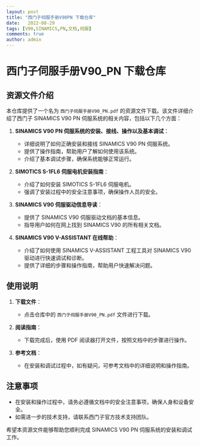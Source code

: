 ```yaml
---
layout: post
title: "西门子伺服手册V90PN 下载仓库"
date:   2022-08-29
tags: [V90,SINAMICS,PN,文档,伺服]
comments: true
author: admin
---
```

# 西门子伺服手册V90_PN 下载仓库

## 资源文件介绍

本仓库提供了一个名为 `西门子伺服手册V90_PN.pdf` 的资源文件下载。该文件详细介绍了西门子 SINAMICS V90 PN 伺服系统的相关内容，包括以下几个方面：

1. **SINAMICS V90 PN 伺服系统的安装、接线、操作以及基本调试**：
   - 详细说明了如何正确安装和接线 SINAMICS V90 PN 伺服系统。
   - 提供了操作指南，帮助用户了解如何使用该系统。
   - 介绍了基本调试步骤，确保系统能够正常运行。

2. **SIMOTICS S-1FL6 伺服电机安装指南**：
   - 介绍了如何安装 SIMOTICS S-1FL6 伺服电机。
   - 强调了安装过程中的安全注意事项，确保操作人员的安全。

3. **SINAMICS V90 伺服驱动信息导读**：
   - 提供了 SINAMICS V90 伺服驱动文档的基本信息。
   - 指导用户如何在网上找到 SINAMICS V90 的所有相关文档。

4. **SINAMICS V90 V-ASSISTANT 在线帮助**：
   - 介绍了如何使用 SINAMICS V-ASSISTANT 工程工具对 SINAMICS V90 驱动进行快速调试和诊断。
   - 提供了详细的步骤和操作指南，帮助用户快速解决问题。

## 使用说明

1. **下载文件**：
   - 点击仓库中的 `西门子伺服手册V90_PN.pdf` 文件进行下载。

2. **阅读指南**：
   - 下载完成后，使用 PDF 阅读器打开文件，按照文档中的步骤进行操作。

3. **参考文档**：
   - 在安装和调试过程中，如有疑问，可参考文档中的详细说明和操作指南。

## 注意事项

- 在安装和操作过程中，请务必遵循文档中的安全注意事项，确保人身和设备安全。
- 如需进一步的技术支持，请联系西门子官方技术支持团队。

希望本资源文件能够帮助您顺利完成 SINAMICS V90 PN 伺服系统的安装和调试工作。